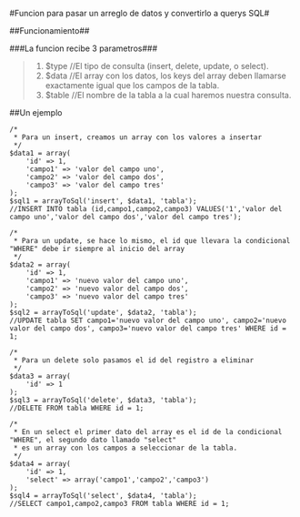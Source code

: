 #Funcion para pasar un arreglo de datos y convertirlo a querys SQL#

##Funcionamiento##

###La funcion recibe 3 parametros###
>1. $type //El tipo de consulta (insert, delete, update, o select).
>2. $data //El array con los datos, los keys del array deben llamarse exactamente igual que los campos de la tabla.
>3. $table //El nombre de la tabla a la cual haremos nuestra consulta.

##Un ejemplo

	/*
	 * Para un insert, creamos un array con los valores a insertar
	 */
	$data1 = array(
		'id' => 1,
		'campo1' => 'valor del campo uno',
		'campo2' => 'valor del campo dos',
		'campo3' => 'valor del campo tres'
	);
	$sql1 = arrayToSql('insert', $data1, 'tabla');
	//INSERT INTO tabla (id,campo1,campo2,campo3) VALUES('1','valor del campo uno','valor del campo dos','valor del campo tres');
	
	/*
	 * Para un update, se hace lo mismo, el id que llevara la condicional "WHERE" debe ir siempre al inicio del array
	 */
	$data2 = array(
		'id' => 1,
		'campo1' => 'nuevo valor del campo uno',
		'campo2' => 'nuevo valor del campo dos',
		'campo3' => 'nuevo valor del campo tres'
	);
	$sql2 = arrayToSql('update', $data2, 'tabla');
	//UPDATE tabla SET campo1='nuevo valor del campo uno', campo2='nuevo valor del campo dos', campo3='nuevo valor del campo tres' WHERE id = 1;
	
	/*
	 * Para un delete solo pasamos el id del registro a eliminar
	 */
	$data3 = array(
		'id' => 1
	);
	$sql3 = arrayToSql('delete', $data3, 'tabla');
	//DELETE FROM tabla WHERE id = 1;
	
	/*
	 * En un select el primer dato del array es el id de la condicional "WHERE", el segundo dato llamado "select"
	 * es un array con los campos a seleccionar de la tabla.
	 */	
	$data4 = array(
		'id' => 1,
		'select' => array('campo1','campo2','campo3')
	);
	$sql4 = arrayToSql('select', $data4, 'tabla');
	//SELECT campo1,campo2,campo3 FROM tabla WHERE id = 1;